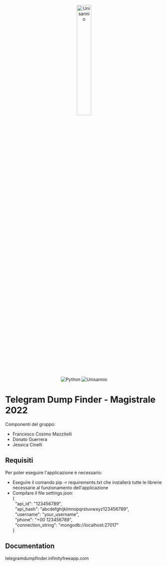 <p align= "center">
<img src="https://www.unisannio.it/sites/default/files/emblema.png.pagespeed.ce.L9uvAVRynq.png" alt="Unisannio" width= 30%>
</p>
<p align="center">
    <img src="https://img.shields.io/badge/Python-v3-blue" alt="Python">
    <img src="https://img.shields.io/badge/Unisannio-Telegram%20Dump%20Finder-blue" alt="Unisannio">
</p>


# Telegram Dump Finder - Magistrale 2022

Componenti del gruppo:
- Francesco Cosimo Mazzitelli
- Donato Guerrera
- Jessica Cinelli

## Requisiti
Per poter eseguire l'applicazione è necessario:
- Eseguire il comando pip -r requirements.txt che installerà tutte le librerie necessarie al funzionamento dell'applicazione
- Compilare il file settings.json:\
    { \
    &nbsp;
        "api_id": "123456789", \
    &nbsp;
        "api_hash": "abcdefghijklmnopqrstuvwxyz123456789", \
    &nbsp;
        "username": "your_username", \
    &nbsp;
        "phone": "+00 123456789", \
    &nbsp;
        "connection_string": "mongodb://localhost:27017" \
    }


## Documentation
telegramdumpfinder.infinityfreeapp.com

